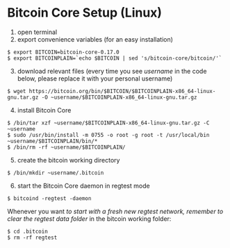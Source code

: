 # Bitcoin Core Setup (Linux)

1. open terminal
2. export convenience variables (for an easy installation)
  ```
  $ export BITCOIN=bitcoin-core-0.17.0
  $ export BITCOINPLAIN=`echo $BITCOIN | sed 's/bitcoin-core/bitcoin/'`
  ```
3. download relevant files (every time you see _username_ in the code below, please replace it with your personal username)
  ```
  $ wget https://bitcoin.org/bin/$BITCOIN/$BITCOINPLAIN-x86_64-linux-gnu.tar.gz -O ~username/$BITCOINPLAIN-x86_64-linux-gnu.tar.gz
  ```
4. install Bitcoin Core
  ```
  $ /bin/tar xzf ~username/$BITCOINPLAIN-x86_64-linux-gnu.tar.gz -C ~username
  $ sudo /usr/bin/install -m 0755 -o root -g root -t /usr/local/bin ~username/$BITCOINPLAIN/bin/*
  $ /bin/rm -rf ~username/$BITCOINPLAIN/
  ```
5. create the bitcoin working directory
  ```
  $ /bin/mkdir ~username/.bitcoin
  ```
6. start the Bitcoin Core daemon in regtest mode
  ```
  $ bitcoind -regtest -daemon
  ```

Whenever you want *to start with a fresh new regtest network, remember to clear the regtest data folder* in the bitcoin working folder:
```
$ cd .bitcoin
$ rm -rf regtest
```
